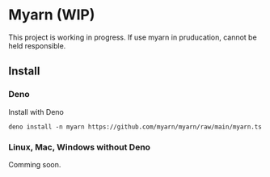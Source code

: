 # Myarn (WIP)
This project is working in progress.
If use myarn in pruducation, cannot be held responsible.

## Install

### Deno
Install with Deno
```
deno install -n myarn https://github.com/myarn/myarn/raw/main/myarn.ts
```

### Linux, Mac, Windows without Deno
Comming soon.
